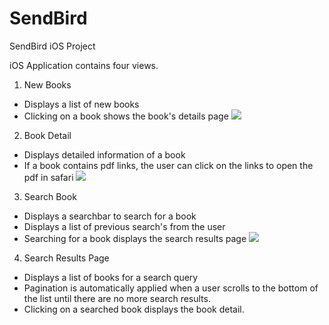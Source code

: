 # SendBird
SendBird iOS Project

iOS Application contains four views.

1) New Books
* Displays a list of new books 
* Clicking on a book shows the book's details page
![](https://github.com/MochaTheCoder/SendBird/blob/master/Screen%20Shot%202019-10-28%20at%206.01.07%20PM.png)

2) Book Detail
* Displays detailed information of a book
* If a book contains pdf links, the user can click on the links to open the pdf in safari
![](https://github.com/MochaTheCoder/SendBird/blob/master/openPdfLink.gif)

3) Search Book
* Displays a searchbar to search for a book
* Displays a list of previous search's from the user
* Searching for a book displays the search results page
![](https://github.com/MochaTheCoder/SendBird/blob/master/savePreviousSearch.gif)

4) Search Results Page
* Displays a list of books for a search query
* Pagination is automatically applied when a user scrolls to the bottom of the list until there are no more search results.
* Clicking on a searched book displays the book detail.
